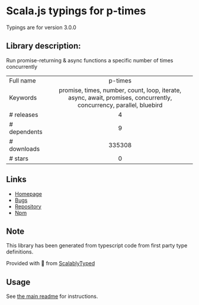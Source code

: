 
# Scala.js typings for p-times

Typings are for version 3.0.0

## Library description:
Run promise-returning & async functions a specific number of times concurrently

|                    |                 |
| ------------------ | :-------------: |
| Full name          | p-times |
| Keywords           | promise, times, number, count, loop, iterate, async, await, promises, concurrently, concurrency, parallel, bluebird |
| # releases         | 4 |
| # dependents       | 9 |
| # downloads        | 335308 |
| # stars            | 0 |

## Links
- [Homepage](https://github.com/sindresorhus/p-times#readme)
- [Bugs](https://github.com/sindresorhus/p-times/issues)
- [Repository](https://github.com/sindresorhus/p-times)
- [Npm](https://www.npmjs.com/package/p-times)
    


## Note
This library has been generated from typescript code from first party type definitions.

Provided with :purple_heart: from [ScalablyTyped](https://github.com/oyvindberg/ScalablyTyped)

## Usage
See [the main readme](../../readme.md) for instructions.


